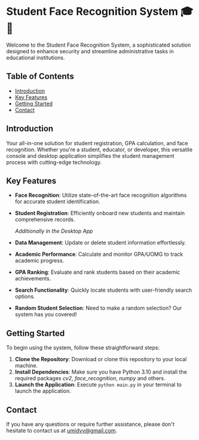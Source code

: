 # Student Face Recognition System 🎓📸

Welcome to the Student Face Recognition System, a sophisticated solution designed to enhance security and streamline administrative tasks in educational institutions.

## Table of Contents
- [Introduction](#introduction)
- [Key Features](#key-features)
- [Getting Started](#getting-started)
- [Contact](#contact)

## Introduction

Your all-in-one solution for student registration, GPA calculation, and face recognition. Whether you're a student, educator, or developer, this versatile console and desktop application simplifies the student management process with cutting-edge technology.

## Key Features

- **Face Recognition**: Utilize state-of-the-art face recognition algorithms for accurate student identification.
- **Student Registration**: Efficiently onboard new students and maintain comprehensive records.
  
   *Additionally in the Desktop App*
- **Data Management**: Update or delete student information effortlessly.
- **Academic Performance**: Calculate and monitor GPA/UOMG to track academic progress.
- **GPA Ranking**: Evaluate and rank students based on their academic achievements.
- **Search Functionality**: Quickly locate students with user-friendly search options.
- **Random Student Selection**: Need to make a random selection? Our system has you covered!

## Getting Started

To begin using the system, follow these straightforward steps:

1. **Clone the Repository**: Download or clone this repository to your local machine.
2. **Install Dependencies**: Make sure you have Python 3.10 and install the required packages *cv2*, *face_recognition*, *numpy* and others.
3. **Launch the Application**: Execute `python main.py` in your terminal to launch the application.

## Contact

If you have any questions or require further assistance, please don't hesitate to contact us at [umidvv@gmail.com](mailto:umidvv@gmail.com).